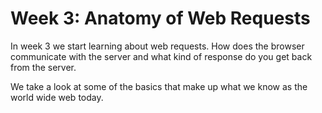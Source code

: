 # Week 3: Anatomy of Web Requests

In week 3 we start learning about web requests. How does the browser communicate with the server and what kind of response do you get back from the server.

We take a look at some of the basics that make up what we know as the world wide web today.